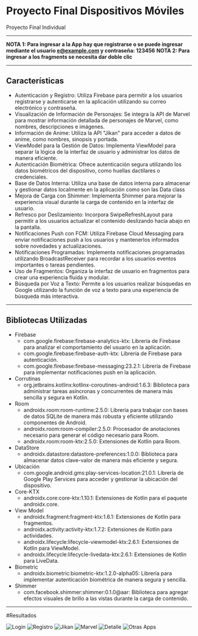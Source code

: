 # Proyecto Final Dispositivos Móviles

Proyecto Final Individual

---

**NOTA 1: Para ingresar a la App hay que registrarse o se puede ingresar mediante el usuario e@example.com y contraseña: 123456**
**NOTA 2: Para ingresar a los fragments se necesita dar doble clic**

---

## Características

- Autenticación y Registro: Utiliza Firebase para permitir a los usuarios registrarse y autenticarse en la aplicación utilizando su correo electrónico y contraseña.
- Visualización de Información de Personajes: Se integra la API de Marvel para mostrar información detallada de personajes de Marvel, como nombres, descripciones e imágenes.
- Información de Anime: Utiliza la API "Jikan" para acceder a datos de anime, como nombres, sinopsis y portada.
- ViewModel para la Gestión de Datos: Implementa ViewModel para separar la lógica de la interfaz de usuario y administrar los datos de manera eficiente.
- Autenticación Biométrica: Ofrece autenticación segura utilizando los datos biométricos del dispositivo, como huellas dactilares o credenciales.
- Base de Datos Interna: Utiliza una base de datos interna para almacenar y gestionar datos localmente en la aplicación como son las Data class
- Mejora de Carga con Shimmer: Implementa Shimmer para mejorar la experiencia visual durante la carga de contenido en la interfaz de usuario.
- Refresco por Deslizamiento: Incorpora SwipeRefreshLayout para permitir a los usuarios actualizar el contenido deslizando hacia abajo en la pantalla.
- Notificaciones Push con FCM: Utiliza Firebase Cloud Messaging para enviar notificaciones push a los usuarios y mantenerlos informados sobre novedades y actualizaciones.
- Notificaciones Programadas: Implementa notificaciones programadas utilizando BroadcastReceiver para recordar a los usuarios eventos importantes o tareas pendientes.
- Uso de Fragmentos: Organiza la interfaz de usuario en fragmentos para crear una experiencia fluida y modular.
- Búsqueda por Voz a Texto: Permite a los usuarios realizar búsquedas en Google utilizando la función de voz a texto para una experiencia de búsqueda más interactiva.

---

## Bibliotecas Utilizadas

- Firebase
  - com.google.firebase:firebase-analytics-ktx: Librería de Firebase para analizar el comportamiento del usuario en la aplicación.
  - com.google.firebase:firebase-auth-ktx: Librería de Firebase para autenticación.
  - com.google.firebase:firebase-messaging:23.2.1: Librería de Firebase para implementar notificaciones push en la aplicación.
- Corrutinas
  - org.jetbrains.kotlinx:kotlinx-coroutines-android:1.6.3: Biblioteca para administrar tareas asíncronas y concurrentes de manera más sencilla y segura en Kotlin.
- Room
  - androidx.room:room-runtime:2.5.0: Librería para trabajar con bases de datos SQLite de manera más robusta y eficiente utilizando componentes de Android.
  - androidx.room:room-compiler:2.5.0: Procesador de anotaciones necesario para generar el código necesario para Room.
  - androidx.room:room-ktx:2.5.0: Extensiones de Kotlin para Room.
- DataStore
  - androidx.datastore:datastore-preferences:1.0.0: Biblioteca para almacenar datos clave-valor de manera más eficiente y segura.
- Ubicación
  - com.google.android.gms:play-services-location:21.0.1: Librería de Google Play Services para acceder y gestionar la ubicación del dispositivo.
- Core-KTX
  - androidx.core:core-ktx:1.10.1: Extensiones de Kotlin para el paquete androidx.core.
- View Model
  - androidx.fragment:fragment-ktx:1.6.1: Extensiones de Kotlin para fragmentos.
  - androidx.activity:activity-ktx:1.7.2: Extensiones de Kotlin para actividades.
  - androidx.lifecycle:lifecycle-viewmodel-ktx:2.6.1: Extensiones de Kotlin para ViewModel.
  - androidx.lifecycle:lifecycle-livedata-ktx:2.6.1: Extensiones de Kotlin para LiveData.
- Biometric
  - androidx.biometric:biometric-ktx:1.2.0-alpha05: Librería para implementar autenticación biométrica de manera segura y sencilla.
- Shimmer
  - com.facebook.shimmer:shimmer:0.1.0@aar: Biblioteca para agregar efectos visuales de brillo a las vistas durante la carga de contenido.
 ---
 #Resultados

![Login](https://github.com/ErickSebas18/DispositivosMoviles/blob/proyecto/assets/PaginaInicio.png)
![Registro](https://github.com/ErickSebas18/DispositivosMoviles/blob/proyecto/assets/Registro.png)
![Jikan](https://github.com/ErickSebas18/DispositivosMoviles/blob/proyecto/assets/Jikan.png)
![Marvel](https://github.com/ErickSebas18/DispositivosMoviles/blob/proyecto/assets/Marvel.png)
![Detalle](https://github.com/ErickSebas18/DispositivosMoviles/blob/proyecto/assets/Detalle.png)
![Otras Apps](https://github.com/ErickSebas18/DispositivosMoviles/blob/proyecto/assets/Otras%20Apps.png)


